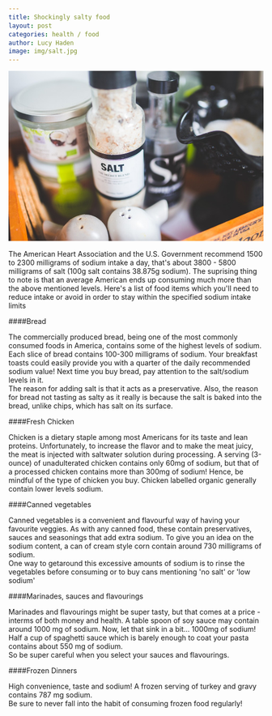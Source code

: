 ```yaml
---
title: Shockingly salty food
layout: post
categories: health / food
author: Lucy Haden
image: img/salt.jpg
---
```


![Existential - Shockingly salty food](/img/salt2.jpg)
 
The American Heart Association and the U.S. Government recommend 1500 to 2300 milligrams of sodium intake a day, that's about 3800 - 5800 milligrams of salt (100g salt contains 38.875g sodium). The suprising thing to note is that an average American ends up consuming much more than the above mentioned levels. Here's a list of food items which you'll need to reduce intake or avoid in order to stay within the specified sodium intake limits 
 
####Bread 
  
The commercially produced bread, being one of the most commonly consumed foods in America, contains some of the highest levels of sodium. Each slice of  bread contains 100-300 milligrams of sodium. Your breakfast toasts could easily provide you with a quarter of the daily recommended sodium value! 
Next time you buy bread, pay attention to the salt/sodium levels in it.  
The reason for adding salt is that it acts as a preservative. Also, the reason for bread not tasting as salty as it really is because the salt is baked into the bread, unlike chips, which has salt on its surface. 
 
####Fresh Chicken 
 
Chicken is a dietary staple among most Americans for its taste and lean proteins. Unfortunately, to increase the flavor and to make the meat juicy, the meat is injected with saltwater solution during processing. A serving (3-ounce) of unadulterated chicken contains only 60mg of sodium, but that of a processed chicken contains more than 300mg of sodium! 
Hence, be mindful of the type of chicken you buy. Chicken labelled organic generally contain lower levels sodium. 
 
####Canned vegetables 
 
Canned vegetables is a convenient and flavourful way of having your favourite veggies. As with any canned food, these contain preservatives, sauces and seasonings that add extra sodium. To give you an idea on the sodium content, a can of cream style corn contain around 730 milligrams of sodium.  
One way to getaround this excessive amounts of sodium is to rinse the vegetables before consuming or to buy cans mentioning 'no salt' or 'low sodium' 
 
####Marinades, sauces and flavourings 
 
Marinades and flavourings might be super tasty, but that comes at a price - interms of both money and health. A table spoon of soy sauce may contain around 1000 mg of sodium. Now, let that sink in a bit... 1000mg of sodium! Half a cup of spaghetti sauce which is barely enough to coat your pasta contains about 550 mg of sodium.  
So be super careful when you select your sauces and flavourings. 
 
####Frozen Dinners 
 
High convenience, taste and sodium! A frozen serving of turkey and gravy contains 787 mg sodium.  
Be sure to never fall into the habit of consuming frozen food regularly!  
 
 
 
 
 
        